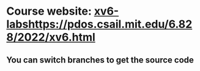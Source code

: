 # Course website: [xv6-labs](https://pdos.csail.mit.edu/6.828/2022/xv6.html)https://pdos.csail.mit.edu/6.828/2022/xv6.html
## You can switch branches to get the source code
